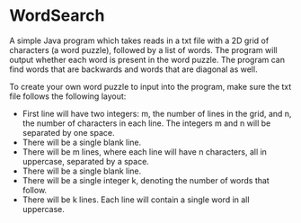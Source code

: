 # WordSearch
A simple Java program which takes reads in a txt file with a 2D grid of characters (a word puzzle), followed by a list of words. The program will output whether each word is present in the word puzzle. The program can find words that are backwards and words that are diagonal as well.

To create your own word puzzle to input into the program, make sure the txt file follows the following layout:
 - First line will have two integers: m, the number of lines in the grid, and n, the number of characters in each line. The integers m and n will be separated by one space.
 - There will be a single blank line.
 - There will be m lines, where each line will have n characters, all in uppercase, separated by a space.
 - There will be a single blank line.
 - There will be a single integer k, denoting the number of words that follow.
 - There will be k lines. Each line will contain a single word in all uppercase.
